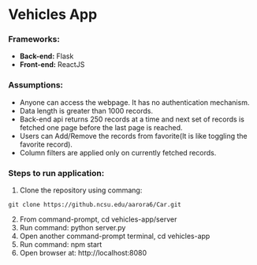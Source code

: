 # Vehicles App

### Frameworks:  
* **Back-end:** Flask
* **Front-end:** ReactJS    
    
### Assumptions:  
* Anyone can access the webpage. It has no authentication mechanism.    
* Data length is greater than 1000 records.   
* Back-end api returns 250 records at a time and next set of records is fetched one page before the last page is reached.   
* Users can Add/Remove the records from favorite(It is like toggling the favorite record).   
* Column filters are applied only on currently fetched records.  
    
### Steps to run application:   
1. Clone the repository using commang:  
```
git clone https://github.ncsu.edu/aarora6/Car.git

```   
2. From command-prompt, cd vehicles-app/server  
3. Run command: python server.py   
4. Open another command-prompt terminal, cd vehicles-app    
5. Run command: npm start   
6. Open browser at: http://localhost:8080
